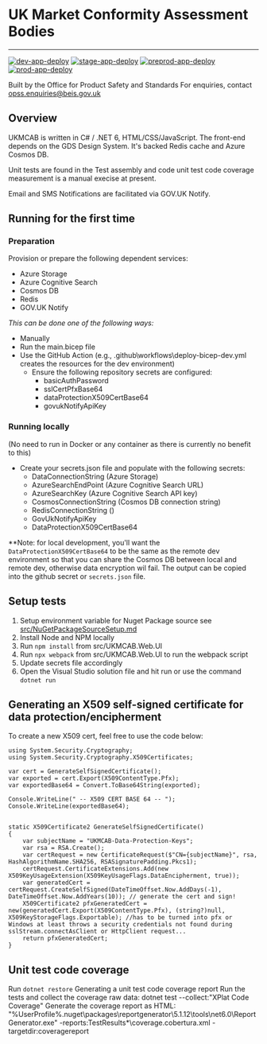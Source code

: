 # UK Market Conformity Assessment Bodies
---
[![dev-app-deploy](https://github.com/OfficeForProductSafetyAndStandards/ukmcab/actions/workflows/dev-app-deploy.yml/badge.svg)](https://github.com/OfficeForProductSafetyAndStandards/ukmcab/actions/workflows/dev-app-deploy.yml)
[![stage-app-deploy](https://github.com/OfficeForProductSafetyAndStandards/ukmcab/actions/workflows/stage-app-deploy.yml/badge.svg)](https://github.com/OfficeForProductSafetyAndStandards/ukmcab/actions/workflows/stage-app-deploy.yml)
[![preprod-app-deploy](https://github.com/OfficeForProductSafetyAndStandards/ukmcab/actions/workflows/preprod-app-deploy.yml/badge.svg)](https://github.com/OfficeForProductSafetyAndStandards/ukmcab/actions/workflows/preprod-app-deploy.yml)
[![prod-app-deploy](https://github.com/OfficeForProductSafetyAndStandards/ukmcab/actions/workflows/prod-app-deploy.yml/badge.svg)](https://github.com/OfficeForProductSafetyAndStandards/ukmcab/actions/workflows/prod-app-deploy.yml)

Built by the Office for Product Safety and Standards
For enquiries, contact opss.enquiries@beis.gov.uk

## Overview
UKMCAB is written in C# / .NET 6, HTML/CSS/JavaScript.  The front-end depends on the GDS Design System.
It's backed Redis cache and Azure Cosmos DB.

Unit tests are found in the Test assembly and code unit test code coverage measurement is a manual execise at present. 

Email and SMS Notifications are facilitated via GOV.UK Notify.


## Running for the first time

### Preparation
Provision or prepare the following dependent services:
- Azure Storage
- Azure Cognitive Search
- Cosmos DB
- Redis
- GOV.UK Notify

_This can be done one of the following ways:_
- Manually
- Run the main.bicep file
- Use the GitHub Action (e.g., .github\workflows\deploy-bicep-dev.yml creates the resources for the dev environment)
  - Ensure the following repository secrets are configured:
    - basicAuthPassword
    - sslCertPfxBase64
    - dataProtectionX509CertBase64
    - govukNotifyApiKey


### Running locally 
(No need to run in Docker or any container as there is currently no benefit to this)
- Create your secrets.json file and populate with the following secrets:
  - DataConnectionString (Azure Storage)
  - AzureSearchEndPoint (Azure Cognitive Search URL)
  - AzureSearchKey (Azure Cognitive Search API key)
  - CosmosConnectionString (Cosmos DB connection string)
  - RedisConnectionString ()
  - GovUkNotifyApiKey
  - DataProtectionX509CertBase64
  
**Note: for local development, you'll want the `DataProtectionX509CertBase64` to be the same as the remote dev environment so that you can share the Cosmos DB between local and remote dev, otherwise data encryption wil fail.
The output can be copied into the github secret or `secrets.json` file.

## Setup tests
1. Setup environment variable for Nuget Package source see [src/NuGetPackageSourceSetup.md](https://github.com/OfficeForProductSafetyAndStandards/ukmcab/blob/b772867f448daa8f8eb44a14af47ae5f885debf6/src/NuGetPackageSourceSetup.md)
2. Install Node and NPM locally
3. Run `npm install` from src/UKMCAB.Web.UI
4. Run `npx webpack` from src/UKMCAB.Web.UI to run the webpack script
5. Update secrets file accordingly
6. Open the Visual Studio solution file and hit run or use the command `dotnet run`


## Generating an X509 self-signed certificate for data protection/encipherment
To create a new X509 cert, feel free to use the code below:
```
using System.Security.Cryptography;
using System.Security.Cryptography.X509Certificates;

var cert = GenerateSelfSignedCertificate();
var exported = cert.Export(X509ContentType.Pfx);
var exportedBase64 = Convert.ToBase64String(exported);

Console.WriteLine(" -- X509 CERT BASE 64 -- ");
Console.WriteLine(exportedBase64);


static X509Certificate2 GenerateSelfSignedCertificate()
{
    var subjectName = "UKMCAB-Data-Protection-Keys";
    var rsa = RSA.Create();
    var certRequest = new CertificateRequest($"CN={subjectName}", rsa, HashAlgorithmName.SHA256, RSASignaturePadding.Pkcs1);
    certRequest.CertificateExtensions.Add(new X509KeyUsageExtension(X509KeyUsageFlags.DataEncipherment, true));
    var generatedCert = certRequest.CreateSelfSigned(DateTimeOffset.Now.AddDays(-1), DateTimeOffset.Now.AddYears(10)); // generate the cert and sign!
    X509Certificate2 pfxGeneratedCert = new(generatedCert.Export(X509ContentType.Pfx), (string?)null, X509KeyStorageFlags.Exportable); //has to be turned into pfx or Windows at least throws a security credentials not found during sslStream.connectAsClient or HttpClient request...
    return pfxGeneratedCert;
}
```


## Unit test code coverage
Run `dotnet restore`
Generating a unit test code coverage report
Run the tests and collect the coverage raw data: dotnet test --collect:"XPlat Code Coverage"
Generate the coverage report as HTML: "%UserProfile%\.nuget\packages\reportgenerator\5.1.12\tools\net6.0\ReportGenerator.exe" -reports:TestResults\*\coverage.cobertura.xml -targetdir:coveragereport




